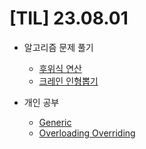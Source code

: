 # [TIL] 23.08.01

* 알고리즘 문제 풀기
    * [후위식 연산](https://github.com/jongwanra/TIL/blob/main/java_algorithm/inflearn_algorithm_lecture/src/Stack_Queue/%ED%9B%84%EC%9C%84%EC%8B%9D_%EC%97%B0%EC%82%B0/Main.java)
    * [크레인 인형뽑기](https://github.com/jongwanra/TIL/blob/main/java_algorithm/inflearn_algorithm_lecture/src/Stack_Queue/%ED%81%AC%EB%A0%88%EC%9D%B8_%EC%9D%B8%ED%98%95%EB%BD%91%EA%B8%B0/Main.java)

* 개인 공부
    * [Generic](../java_study/src/generic/answer.md)
    * [Overloading Overriding](../java_study/src/overloading_and_overriding/OverloadingAndOverriding.md)

